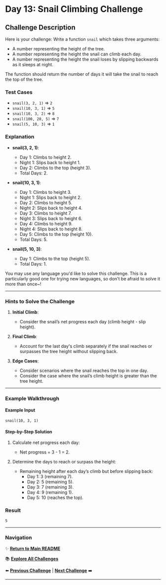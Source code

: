 # Day 13: Snail Climbing Challenge

## Challenge Description

Here is your challenge: Write a function `snail` which takes three arguments:
- A number representing the height of the tree.
- A number representing the height the snail can climb each day.
- A number representing the height the snail loses by slipping backwards as it sleeps at night.

The function should return the number of days it will take the snail to reach the top of the tree.

### Test Cases

- `snail(3, 2, 1)` => `2`
- `snail(10, 3, 1)` => `5`
- `snail(10, 3, 2)` => `8`
- `snail(100, 20, 5)` => `7`
- `snail(5, 10, 3)` => `1`

### Explanation

- **snail(3, 2, 1)**:
  - Day 1: Climbs to height 2.
  - Night 1: Slips back to height 1.
  - Day 2: Climbs to the top (height 3).
  - Total Days: 2.

- **snail(10, 3, 1)**:
  - Day 1: Climbs to height 3.
  - Night 1: Slips back to height 2.
  - Day 2: Climbs to height 5.
  - Night 2: Slips back to height 4.
  - Day 3: Climbs to height 7.
  - Night 3: Slips back to height 6.
  - Day 4: Climbs to height 9.
  - Night 4: Slips back to height 8.
  - Day 5: Climbs to the top (height 10).
  - Total Days: 5.

- **snail(5, 10, 3)**:
  - Day 1: Climbs to the top (height 5).
  - Total Days: 1.

You may use any language you'd like to solve this challenge. This is a particularly good one for trying new languages, so don't be afraid to solve it more than once~!

---

### Hints to Solve the Challenge

1. **Initial Climb**:
   - Consider the snail’s net progress each day (climb height - slip height).

2. **Final Climb**:
   - Account for the last day's climb separately if the snail reaches or surpasses the tree height without slipping back.

3. **Edge Cases**:
   - Consider scenarios where the snail reaches the top in one day.
   - Consider the case where the snail’s climb height is greater than the tree height.

---

### Example Walkthrough

#### Example Input
`snail(10, 3, 1)`

#### Step-by-Step Solution

1. Calculate net progress each day:
   - Net progress = 3 - 1 = 2.

2. Determine the days to reach or surpass the height:
   - Remaining height after each day’s climb but before slipping back:
     - Day 1: 3 (remaining 7).
     - Day 2: 5 (remaining 5).
     - Day 3: 7 (remaining 3).
     - Day 4: 9 (remaining 1).
     - Day 5: 10 (reaches the top).

### Result
`5`

---

### Navigation

✨ **[Return to Main README](../../readme.md)**

📚 **[Explore All Challenges](../../challenges1.md)**

⬅️ **[Previous Challenge](../../day%20logs/day12/day12.md)** | **[Next Challenge](../../day%20logs/day14/day14.md)** ➡️

---
